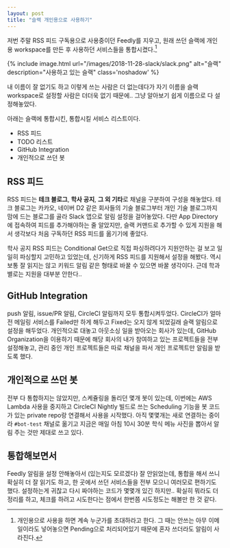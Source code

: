 ```yaml
---
layout: post
title: "슬랙 개인용으로 사용하기"
---
```


저번 주말 RSS 피드 구독용으로 사용중이던 Feedly를 지우고, 원래 쓰던 슬랙에 개인용 workspace를 만든 후 사용하던 서비스들을 통합시켰다.[^1]

{% include image.html url="/images/2018-11-28-slack/slack.png" alt="슬랙" description="사용하고 있는 슬랙" class='noshadow' %}

내 이름이 잘 없기도 하고 이렇게 쓰는 사람은 더 없는데다가 자기 이름을 슬랙 workspace로 설정할 사람은 더더욱 없기 때문에.. 그냥 알아보기 쉽게 이름으로 다 설정해놓았다.

아래는 슬랙에 통합시킨, 통합시킬 서비스 리스트이다.

- RSS 피드
- TODO 리스트
- GitHub Integration
- 개인적으로 쓰던 봇

## RSS 피드

RSS 피드는 **테크 블로그**, **학사 공지**, **그 외 기타**로 채널을 구분하여 구성을 해놓았다. 테크 블로그는 카카오, 네이버 D2 같은 회사들의 기술 블로그부터 개인 기술 블로그까지 맘에 드는 블로그를 골라 Slack 앱으로 알림 설정을 걸어놓았다. 다만 App Directory에 접속하여 피드를 추가해야하는 줄 알았지만, 슬랙 커맨드로 추가할 수 있게 지원을 해서 생각보다 처음 구독하던 RSS 피드를 옮기기에 좋았다.

학사 공지 RSS 피드는 Conditional Get으로 직접 파싱하려다가 지원안하는 걸 보고 일일히 파싱할지 고민하고 있었는데, 신기하게 RSS 피드를 지원해서 설정을 해봤다. 역시 보통 잘 읽지는 않고 키워드 알림 같은 형태로 바꿀 수 있으면 바꿀 생각이다. 근데 학과별로는 지원을 대부분 안한다..

## GitHub Integration

push 알림, issue/PR 알림, CircleCI 알림까지 모두 통합시켜두었다. CircleCI가 얼마전 메일링 서비스를 Failed만 하게 해두고 Fixed는 오지 않게 되었길래 슬랙 알림으로 설정을 해두었다. 개인적으로 대놓고 아웃소싱 일을 받아오는 회사가 있는데, GitHub Organization을 이용하기 때문에 해당 회사의 내가 참여하고 있는 프로젝트들을 전부 설정해놓고, 관리 중인 개인 프로젝트들은 따로 채널을 파서 개인 프로젝트만 알림을 받도록 했다.

## 개인적으로 쓰던 봇

전부 다 통합하지는 않았지만, 스케쥴링을 돌리던 몇개 봇이 있는데, 이번에는 AWS Lambda 사용을 중지하고 CircleCI Nightly 빌드로 쓰는 Scheduling 기능을 봇 코드가 있는 private repo랑 연결해서 사용을 시작했다. 아직 몇몇개는 새로 연결하는 중이라 `#bot-test` 채널로 옮기고 지금은 매일 아침 10시 30분 학식 메뉴 사진을 뽑아서 알림 주는 것만 제대로 쓰고 있다.

## 통합해보면서

Feedly 알림을 설정 안해놓아서 (있는지도 모르겠다) 잘 안읽었는데, 통합을 해서 쓰니 확실히 더 잘 읽기도 하고, 한 곳에서 쓰던 서비스들을 전부 모으니 여러모로 편하기도 했다. 설정하는게 귀찮고 다시 짜야하는 코드가 몇몇개 있긴 하지만.. 확실히 뭐라도 더 정리를 하고, 체크를 하려고 시도한다는 점에서 한번쯤 시도정도는 해볼만 한 것 같다.

[^1]: 개인용으로 사용을 하면 계속 누군가를 초대하라고 한다. 그 때는 안쓰는 아무 이메일이라도 넣어놓으면 Pending으로 처리되어있기 때문에 혼자 쓰더라도 알림이 사라진다.

